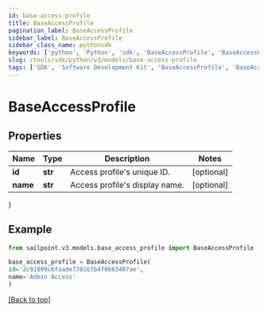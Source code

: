 ```yaml
---
id: base-access-profile
title: BaseAccessProfile
pagination_label: BaseAccessProfile
sidebar_label: BaseAccessProfile
sidebar_class_name: pythonsdk
keywords: ['python', 'Python', 'sdk', 'BaseAccessProfile', 'BaseAccessProfile'] 
slug: /tools/sdk/python/v3/models/base-access-profile
tags: ['SDK', 'Software Development Kit', 'BaseAccessProfile', 'BaseAccessProfile']
---
```


# BaseAccessProfile


## Properties

Name | Type | Description | Notes
------------ | ------------- | ------------- | -------------
**id** | **str** | Access profile's unique ID. | [optional] 
**name** | **str** | Access profile's display name. | [optional] 
}

## Example

```python
from sailpoint.v3.models.base_access_profile import BaseAccessProfile

base_access_profile = BaseAccessProfile(
id='2c91809c6faade77016fb4f0b63407ae',
name='Admin Access'
)

```
[[Back to top]](#) 

